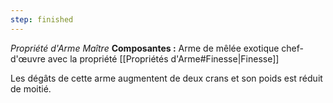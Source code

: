 ```yaml
---
step: finished
---
```

_Propriété d'Arme Maître_
__Composantes :__ Arme de mêlée exotique chef-d'œuvre avec la propriété [[Propriétés d'Arme#Finesse|Finesse]]

Les dégâts de cette arme augmentent de deux crans et son poids est réduit de moitié.